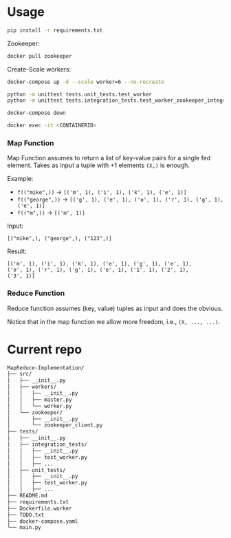 # Usage
```bash
pip install -r requirements.txt
```

Zookeeper:
```bash
docker pull zookeeper
```

Create-Scale workers:
```bash
docker-compose up -d --scale worker=6 --no-recreate
```

```bash
python -m unittest tests.unit_tests.test_worker
python -m unittest tests.integration_tests.test_worker_zookeeper_integration
```

```bash
docker-compose down
```

```bash
docker exec -it <CONTAINERID>
```

### Map Function
Map Function assumes to return a list of key-value pairs for a single fed element.
Takes as input a tuple with +1 elements `(X,)` is enough.

Example:
- `f(("mike",))` -> `[('m', 1), ('i', 1), ('k', 1), ('e', 1)]`
- `f(("george",))` -> `[('g', 1), ('e', 1), ('o', 1), ('r', 1), ('g', 1), ('e', 1)]`
- `f(("m",))` -> `[('m', 1)]`

Input:
```
[("mike",), ("george",), ("123",)]
```
Result:
```
[('m', 1), ('i', 1), ('k', 1), ('e', 1), ('g', 1), ('e', 1),
('o', 1), ('r', 1), ('g', 1), ('e', 1), ('1', 1), ('2', 1),
('3', 1)]
```

### Reduce Function
Reduce function assumes (key, value) tuples as input and does the obvious.

Notice that in the map function we allow more freedom, i.e., `(X, ..., ...)`.

# Current repo
```markdown
MapReduce-Implementation/
├── src/
│   ├── __init__.py
│   ├── workers/
│   │   ├── __init__.py
│   │   ├── master.py
│   │   └── worker.py
│   └── zookeeper/
│       ├── __init__.py
│       └── zookeeper_client.py
├── tests/
│   ├── __init__.py
│   ├── integration_tests/
│   │   ├── __init__.py
│   │   ├── test_worker.py
│   │   ├── ...
│   ├── unit_tests/
│   │   ├── __init__.py
│   │   ├── test_worker.py
│   │   ├── ...
├── README.md
├── requirements.txt
├── Dockerfile.worker
├── TODO.txt
├── docker-compose.yaml
└── main.py
```
